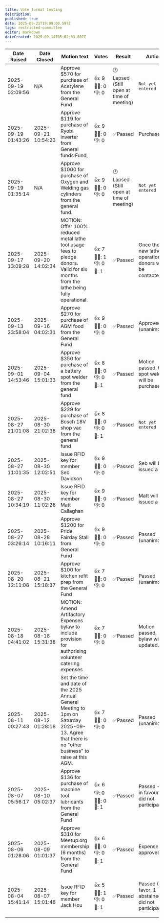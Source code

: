 ```yaml
---
title: Vote format testing
description: 
published: true
date: 2025-09-21T19:09:00.597Z
tags: restricted-committee
editor: markdown
dateCreated: 2025-09-14T05:02:33.807Z
---
```


| Date Raised         | Date Closed         | Motion text                                                                                                                                           | Votes                           | Result                                  | Action                                                          | Discussion                                                    |
|---------------------|---------------------|-------------------------------------------------------------------------------------------------------------------------------------------------------|---------------------------------|-----------------------------------------|-----------------------------------------------------------------|---------------------------------------------------------------|
| 2025-09-19 02:09:56 | N/A                 | Approve $570 for purchase of Acetylene from the General Fund                                                                                          | 👍: 9<br>🤷‍♂️: 0<br>👎: 0         | 🕛Lapsed (Still open at time of meeting) | `Not yet entered`                                               | N/A                                                           |
| 2025-09-19 01:43:26 | 2025-09-21 10:54:23 | Approve $119 for purchase of Ryobi inverter from General funds Fund,                                                                                  | 👍: 9<br>🤷‍♂️: 0<br>👎: 0         | ✅Passed                                 | <p>Purchased</p>                                                | N/A                                                           |
| 2025-09-19 01:35:14 | N/A                 | Approve $1000 for purchase of Oxygen and Welding gas cylinders from the general fund.                                                                 | 👍: 9<br>🤷‍♂️: 0<br>👎: 0         | 🕛Lapsed (Still open at time of meeting) | `Not yet entered`                                               | N/A                                                           |
| 2025-09-17 13:09:28 | 2025-09-20 14:02:34 | MOTION: Offer 100% reduced metal lathe tool usage fees to pledge donors. Valid for six months from the lathe being fully operational.                 | 👍: 7<br>🤷‍♂️: 1<br>👎: 0<br>👻: 1 | ✅Passed                                 | Once the new lathe is operational donors will be contacted.     | [View on Loomio](https://vote.artifactory.org.au/d/cLB1r2PD/) |
| 2025-09-13 23:58:04 | 2025-09-16 04:02:31 | Approve $270 for purchase of AGM food from the General Fund                                                                                           | 👍: 9<br>🤷‍♂️: 0<br>👎: 0         | ✅Passed                                 | <p>Approved (unanimous)</p>                                     | N/A                                                           |
| 2025-09-01 14:53:46 | 2025-09-04 15:01:33 | Approve $350 for purchase of a battery spot welder from the general fund                                                                              | 👍: 8<br>🤷‍♂️: 0<br>👎: 0<br>👻: 1 | ✅Passed                                 | Motion passed, the spot welder will be purchased.               | N/A                                                           |
| 2025-08-27 21:01:08 | 2025-08-30 21:02:38 | Approve $229 for purchase of Bosch 18V shop vac from the general fund                                                                                 | 👍: 8<br>🤷‍♂️: 0<br>👎: 0<br>👻: 1 | ✅Passed                                 | `Not yet entered`                                               | N/A                                                           |
| 2025-08-27 11:01:35 | 2025-08-30 12:02:51 | Issue RFID key for member Seb Davidson                                                                                                                | 👍: 9<br>🤷‍♂️: 0<br>👎: 0         | ✅Passed                                 | Seb will be issued a key.                                       | N/A                                                           |
| 2025-08-27 10:34:19 | 2025-08-30 11:02:26 | Issue RFID key for member Matt Callaghan                                                                                                              | 👍: 9<br>🤷‍♂️: 0<br>👎: 0         | ✅Passed                                 | Matt will be issued a key.                                      | N/A                                                           |
| 2025-08-27 03:26:14 | 2025-08-28 10:16:11 | Approve $1200 for Pride Fairday Stall from General Fund                                                                                               | 👍: 9<br>🤷‍♂️: 0<br>👎: 0         | ✅Passed                                 | <p>Passed (unanimous)</p>                                       | [View on Loomio](https://vote.artifactory.org.au/d/ItXmiJE2/) |
| 2025-08-20 12:11:08 | 2025-08-21 15:18:37 | Approve $100 for kitchen refit prep from the General Fund                                                                                             | 👍: 7<br>🤷‍♂️: 0<br>👎: 0         | ✅Passed                                 | <p>Passed (unanimous)</p>                                       | [View on Loomio](https://vote.artifactory.org.au/d/kR3cs7Hh/) |
| 2025-08-18 04:41:02 | 2025-08-18 15:31:38 | MOTION: Amend Artifactory Expenses bylaw to include provision for authorising volunteer catering expenses                                             | 👍: 7<br>🤷‍♂️: 0<br>👎: 0         | ✅Passed                                 | Motion passed, bylaw will be updated.                           | N/A                                                           |
| 2025-08-11 00:27:43 | 2025-08-12 01:28:18 | Set the time and date of the 2025 Annual General Meeting to 1pm on Saturday 2025-09-13. Agree that there is no "other business" to raise at this AGM. | 👍: 7<br>🤷‍♂️: 0<br>👎: 0         | ✅Passed                                 | <p>Passed (unanimous).</p>                                      | N/A                                                           |
| 2025-08-07 05:56:17 | 2025-08-10 05:02:37 | Approve $136 for purchase of machine tool lubricants from the General Fund                                                                            | 👍: 6<br>👎: 0<br>🤷‍♂️: 0<br>👻: 1 | ✅Passed                                 | <p>Passed - 6 in favour, 1 did not participate.</p>             | N/A                                                           |
| 2025-08-06 01:28:06 | 2025-08-09 01:01:37 | Approve $310 for Meetup.org membership (6 months) from the General Fund                                                                               | 👍: 6<br>🤷‍♂️: 0<br>👎: 0<br>👻: 1 | ✅Passed                                 | <p>Expense approved</p>                                         | N/A                                                           |
| 2025-08-04 15:41:14 | 2025-08-07 15:01:46 | Issue RFID key for member Jack Hou                                                                                                                    | 👍: 5<br>🤷‍♂️: 1<br>👎: 0<br>👻: 1 | ✅Passed                                 | <p>Passed (5 in favor, 1 abstained, 1 did not participate.)</p> | N/A                                                           |